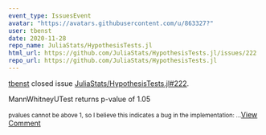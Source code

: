 ```yaml
---
event_type: IssuesEvent
avatar: "https://avatars.githubusercontent.com/u/863327?"
user: tbenst
date: 2020-11-28
repo_name: JuliaStats/HypothesisTests.jl
html_url: https://github.com/JuliaStats/HypothesisTests.jl/issues/222
repo_url: https://github.com/JuliaStats/HypothesisTests.jl
---
```


<a href='https://github.com/tbenst' target='_blank'>tbenst</a> closed issue <a href='https://github.com/JuliaStats/HypothesisTests.jl/issues/222' target='_blank'>JuliaStats/HypothesisTests.jl#222</a>.

<p>MannWhitneyUTest returns p-value of 1.05</p><small>pvalues cannot be above 1, so I believe this indicates a bug in the implementation:...</small><a href='https://github.com/JuliaStats/HypothesisTests.jl/issues/222' target='_blank'>View Comment</a>